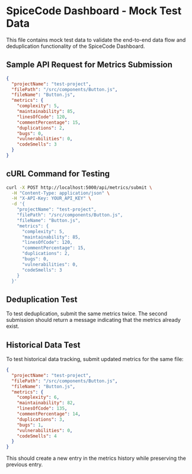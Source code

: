 # SpiceCode Dashboard - Mock Test Data

This file contains mock test data to validate the end-to-end data flow and deduplication functionality of the SpiceCode Dashboard.

## Sample API Request for Metrics Submission

```json
{
  "projectName": "test-project",
  "filePath": "/src/components/Button.js",
  "fileName": "Button.js",
  "metrics": {
    "complexity": 5,
    "maintainability": 85,
    "linesOfCode": 120,
    "commentPercentage": 15,
    "duplications": 2,
    "bugs": 0,
    "vulnerabilities": 0,
    "codeSmells": 3
  }
}
```

## cURL Command for Testing

```bash
curl -X POST http://localhost:5000/api/metrics/submit \
  -H "Content-Type: application/json" \
  -H "X-API-Key: YOUR_API_KEY" \
  -d '{
    "projectName": "test-project",
    "filePath": "/src/components/Button.js",
    "fileName": "Button.js",
    "metrics": {
      "complexity": 5,
      "maintainability": 85,
      "linesOfCode": 120,
      "commentPercentage": 15,
      "duplications": 2,
      "bugs": 0,
      "vulnerabilities": 0,
      "codeSmells": 3
    }
  }'
```

## Deduplication Test

To test deduplication, submit the same metrics twice. The second submission should return a message indicating that the metrics already exist.

## Historical Data Test

To test historical data tracking, submit updated metrics for the same file:

```json
{
  "projectName": "test-project",
  "filePath": "/src/components/Button.js",
  "fileName": "Button.js",
  "metrics": {
    "complexity": 6,
    "maintainability": 82,
    "linesOfCode": 135,
    "commentPercentage": 14,
    "duplications": 3,
    "bugs": 1,
    "vulnerabilities": 0,
    "codeSmells": 4
  }
}
```

This should create a new entry in the metrics history while preserving the previous entry.

